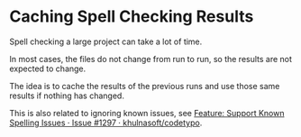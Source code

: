 # Caching Spell Checking Results

Spell checking a large project can take a lot of time.

In most cases, the files do not change from run to run, so the results are not expected to change.

The idea is to cache the results of the previous runs and use those same results if nothing has changed.

This is also related to ignoring known issues, see [Feature: Support Known Spelling Issues · Issue #1297 · khulnasoft/codetypo](https://github.com/khulnasoft/codetypo/issues/1297).
